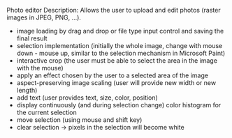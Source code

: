 Photo editor
Description: Allows the user to upload and edit photos (raster images in JPEG, PNG, ...).
 
- image loading by drag and drop or file type input control and saving the final result
- selection implementation (initially the whole image, change with mouse down - mouse up, similar to the selection mechanism in Microsoft Paint)
- interactive crop (the user must be able to select the area in the image with the mouse)
- apply an effect chosen by the user to a selected area of the image
- aspect-preserving image scaling (user will provide new width or new length)
- add text (user provides text, size, color, position)
- display continuously (and during selection change) color histogram for the current selection
- move selection (using mouse and shift key)
- clear selection -> pixels in the selection will become white
